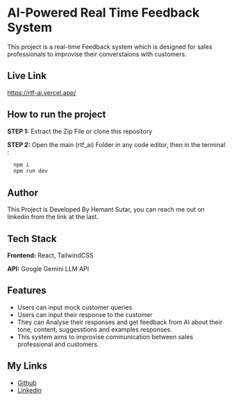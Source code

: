 
# AI-Powered Real Time Feedback System

This project is a real-time Feedback system which is designed for sales professionals to improvise their converstaions with customers.


## Live Link

https://rtf-ai.vercel.app/

## How to run the project

**STEP 1:** Extract the Zip File or clone this repository

**STEP 2:** Open the main (rtf_ai) Folder in any code editor, then in the terminal :

```bash
  npm i
  npm run dev
```

## Author

This Project is Developed By Hemant Sutar, you can reach me out on linkedin from the link at the last.


## Tech Stack

**Frontend:** React, TailwindCSS

**API:** Google Gemini LLM API


## Features

- Users can input mock customer queries 
- Users can input their response to the customer
- They can Analyse their responses and get feedback from AI about their tone, content, suggesstions and examples responses.
- This system aims to improvise communication between sales professional and customers.


## My Links

- [Github](https://github.com/HemantSuthar7)
- [Linkedin](https://www.linkedin.com/in/hemant-suthar-web7/)